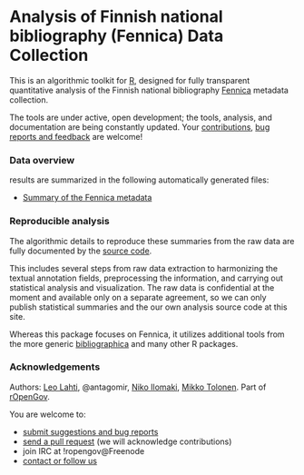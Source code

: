 Analysis of Finnish national bibliography (Fennica) Data Collection
============================================

This is an algorithmic toolkit for [R](http://r-project.org), designed for fully transparent quantitative analysis of the Finnish national bibliography [Fennica](http://www.kansalliskirjasto.fi/kirjastoala/fennica.html) metadata collection.

The tools are under active, open development; the tools, analysis, and documentation are being constantly updated. Your [contributions](http://ropengov.github.com/contact.html), [bug
reports and feedback](https://github.com/ropengov/estc) are welcome!

### Data overview

results are summarized in the following automatically generated files:

 * [Summary of the Fennica metadata](https://github.com/rOpenGov/fennica/blob/master/inst/examples/summary.md)


### Reproducible analysis

The algorithmic details to reproduce these summaries from the raw data are fully documented by the [source code](https://github.com/rOpenGov/fennica/blob/master/inst/examples/summary.md).

This includes several steps from raw data extraction to harmonizing the textual annotation fields, preprocessing the information, and carrying out statistical analysis and visualization. The raw data is confidential at the moment and available only on a separate agreement, so we can only publish statistical summaries and the our own analysis source code at this site. 

Whereas this package focuses on Fennica, it utilizes additional
tools from the more generic
[bibliographica](https://github.com/rOpenGov/bibliographica) and many
other R packages.

### Acknowledgements

Authors: [Leo Lahti](https://github.com/antagomir/), @antagomir, [Niko Ilomaki](https://github.com/NVI/), [Mikko Tolonen](https://github.com/orgs/rOpenGov/people/tolonen). Part of [rOpenGov](http://ropengov.github.io/).


You are welcome to:
  * [submit suggestions and bug reports](https://github.com/ropengov/fennica/issues)
  * [send a pull request](https://github.com/ropengov/fennica/) (we will acknowledge contributions)
  * join IRC at !ropengov@Freenode
  * [contact or follow us](http://ropengov.github.io/contribute/)



